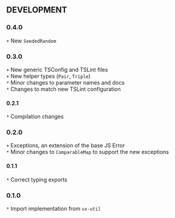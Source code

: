 ## DEVELOPMENT

### 0.4.0
`+` New `SeededRandom`  

### 0.3.0
`+` New generic TSConfig and TSLint files  
`+` New helper types (`Pair`, `Triple`)  
`*` Minor changes to parameter names and docs  
`*` Changes to match new TSLint configuration  

#### 0.2.1
`*` Compilation changes  

### 0.2.0
`+` Exceptions, an extension of the base JS Error  
`*` Minor changes to `ComparableMap` to support the new exceptions  

#### 0.1.1
`*` Correct typing exports  

### 0.1.0
`*` Import implementation from `vx-util`  
